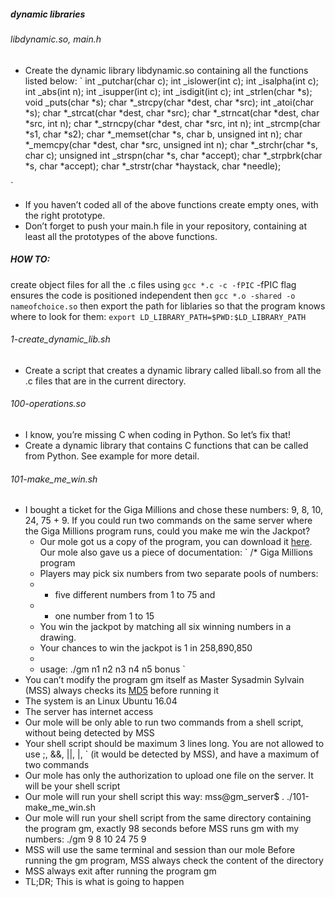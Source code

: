 ##### dynamic libraries
###### libdynamic.so, main.h
- Create the dynamic library libdynamic.so containing all the functions listed below:
`
int _putchar(char c);
int _islower(int c);
int _isalpha(int c);
int _abs(int n);
int _isupper(int c);
int _isdigit(int c);
int _strlen(char *s);
void _puts(char *s);
char *_strcpy(char *dest, char *src);
int _atoi(char *s);
char *_strcat(char *dest, char *src);
char *_strncat(char *dest, char *src, int n);
char *_strncpy(char *dest, char *src, int n);
int _strcmp(char *s1, char *s2);
char *_memset(char *s, char b, unsigned int n);
char *_memcpy(char *dest, char *src, unsigned int n);
char *_strchr(char *s, char c);
unsigned int _strspn(char *s, char *accept);
char *_strpbrk(char *s, char *accept);
char *_strstr(char *haystack, char *needle);

`
- If you haven’t coded all of the above functions create empty ones, with the right prototype.
- Don’t forget to push your main.h file in your repository, containing at least all the prototypes of the above functions.
##### HOW TO:
create object files for all the .c files using
`gcc *.c -c -fPIC`
-fPIC flag ensures the code is positioned independent
then 
`gcc *.o -shared -o nameofchoice.so`
then export the path for liblaries so that the program knows where to look for them:
`export LD_LIBRARY_PATH=$PWD:$LD_LIBRARY_PATH`

###### 1-create_dynamic_lib.sh
- Create a script that creates a dynamic library called liball.so from all the .c files that are in the current directory.

###### 100-operations.so
- I know, you’re missing C when coding in Python. So let’s fix that!
- Create a dynamic library that contains C functions that can be called from Python. See example for more detail.

###### 101-make_me_win.sh
- I bought a ticket for the Giga Millions and chose these numbers: 9, 8, 10, 24, 75 + 9. If you could run two commands on the same server where the Giga Millions program runs, could you make me win the Jackpot?
    - Our mole got us a copy of the program, you can download it [here](https://github.com/holbertonschool/0x18.c). Our mole also gave us a piece of documentation:
`
/* Giga Millions program                                                                                    
  * Players may pick six numbers from two separate pools of numbers:                                                
  * - five different numbers from 1 to 75 and                                                                       
  * - one number from 1 to 15                                                                                       
  * You win the jackpot by matching all six winning numbers in a drawing.                                           
  * Your chances to win the jackpot is 1 in 258,890,850                                                             
  *                                                                                                                 
  * usage: ./gm n1 n2 n3 n4 n5 bonus
`
- You can’t modify the program gm itself as Master Sysadmin Sylvain (MSS) always checks its [MD5](https://github.com/holbertonschool/0x18.c/blob/master/101-md5_gm) before running it
- The system is an Linux Ubuntu 16.04
- The server has internet access
- Our mole will be only able to run two commands from a shell script, without being detected by MSS
- Your shell script should be maximum 3 lines long. You are not allowed to use ;, &&, ||, |, ` (it would be detected by MSS), and have a maximum of two commands
- Our mole has only the authorization to upload one file on the server. It will be your shell script
- Our mole will run your shell script this way: mss@gm_server$ . ./101-make_me_win.sh
- Our mole will run your shell script from the same directory containing the program gm, exactly 98 seconds before MSS runs gm with my numbers: ./gm 9 8 10 24 75 9
- MSS will use the same terminal and session than our mole
Before running the gm program, MSS always check the content of the directory
- MSS always exit after running the program gm
- TL;DR; This is what is going to happen
